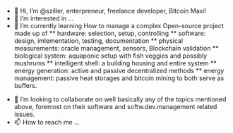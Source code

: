 * 👋 Hi, I’m @sziller, enterpreneur, freelance developer, Bitcoin Maxi! 
* 👀 I’m interested in ...
* 🌱 I’m currently learning How to manage a complex Open-source project made up of
** hardware: selection, setup, controlling
** software: design, imlementation, testing, documentation
** physical measurements: oracle management, sensors, Blockchain validation
** biological system: aquaponic setup with fish veggies and possibly mushrums
** intelligent shell: a building housing and entire system
** energy generation: active and passive decentralized methods
** energy management: passive heat storages and bitcoin mining to both serve as buffers.

- 💞️ I’m looking to collaborate on well basically any of the topics mentioned above, foremost on their software and softw.dev.management related issues.
- 📫 How to reach me ...

<!---
sziller/sziller is a ✨ special ✨ repository because its `README.md` (this file) appears on your GitHub profile.
You can click the Preview link to take a look at your changes.
--->
